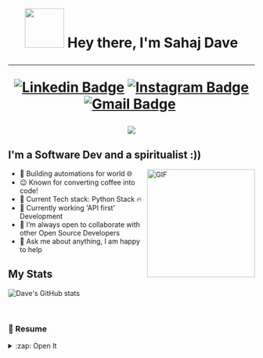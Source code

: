 <h1 align="center"> <img  src="https://media.giphy.com/media/M9gbBd9nbDrOTu1Mqx/giphy.gif" width="80"/> 
 Hey there, I'm Sahaj Dave 
<hr/>
<p><a href="https://www.linkedin.com/in/sahajdave/"><img src="https://img.shields.io/badge/-sahajdave-blue?style=flat&amp;logo=Linkedin&amp;logoColor=white&amp;link=https://www.linkedin.com/in/sahajdave/" alt="Linkedin Badge"></a>
<a href="https://instagram.com/weirdindianguy"><img src="https://img.shields.io/badge/-weirdindianguy?style=flat&amp;logo=instagram&amp;logoColor=white&amp;link=https://instagram.com/weirdindianguy/" alt="Instagram Badge"></a>
<a href="mailto:sahajdave@protonmail.com"><img src="https://img.shields.io/badge/-sahajdave-c14438?style=flat&amp;logo=Gmail&amp;logoColor=white&amp;link=mailto:sahajdave@protonmail.com" alt="Gmail Badge"></a>
<img src="https://komarev.com/ghpvc/?username=davesahaj&amp;style=flat-square&amp;color=blueviolet" alt=""></p>


<img src="https://github-profile-trophy.vercel.app/?username=davesahaj&theme=radical&row=1&no-bg=true&no-frame=true"/>
</h1>

## I'm a Software Dev and a spiritualist :))
 <img align="right" alt="GIF" src="https://media2.giphy.com/media/du3J3cXyzhj75IOgvA/giphy.gif?raw=true" width="220" height="220" />

- 🔭 Building automations for world 🌐
- 😉 Known for converting coffee into code!
- 🌱 Current Tech stack: Python Stack 🔥
- 📱 Currently working 'API first' Development
- 👯 I’m always open to collaborate with other Open Source Developers
- 💬 Ask me about anything, I am happy to help

## My Stats
![Dave's GitHub stats](https://github-readme-stats.vercel.app/api?username=davesahaj&show_icons=true&theme=cobalt)


<br />


### 🚀 Resume

<details>
  <summary>:zap: Open It</summary>

![Dave's Resume](_resume_.gif)

</details>

